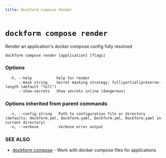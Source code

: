 ```yaml
---
title: Dockform Compose Render
---
```


# `dockform compose render`

Render an application's docker compose config fully resolved

```
dockform compose render [application] [flags]
```

### Options

```
  -h, --help           help for render
      --mask string    Secret masking strategy: full|partial|preserve-length (default "full")
      --show-secrets   Show secrets inline (dangerous)
```

### Options inherited from parent commands

```
  -c, --config string   Path to configuration file or directory (defaults: dockform.yml, dockform.yaml, Dockform.yml, Dockform.yaml in current directory)
  -v, --verbose         Verbose error output
```

### SEE ALSO

* [dockform compose](/cli/dockform_compose)	 - Work with docker compose files for applications

